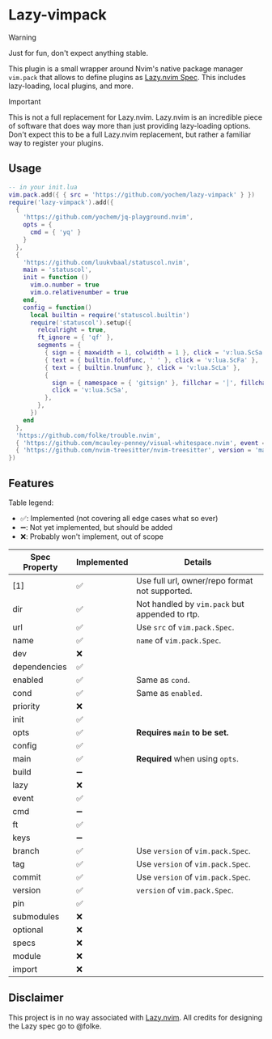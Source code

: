 # Lazy-vimpack

> [!WARNING]
> Just for fun, don't expect anything stable.

This plugin is a small wrapper around Nvim's native package manager `vim.pack`
that allows to define plugins as [Lazy.nvim Spec](https://lazy.folke.io/spec).
This includes lazy-loading, local plugins, and more.

> [!IMPORTANT]
> This is not a full replacement for Lazy.nvim. Lazy.nvim is an incredible
> piece of software that does way more than just providing lazy-loading
> options. Don't expect this to be a full Lazy.nvim replacement, but rather a
> familiar way to register your plugins.


## Usage

```lua
-- in your init.lua
vim.pack.add({ { src = 'https://github.com/yochem/lazy-vimpack' } })
require('lazy-vimpack').add({
  {
    'https://github.com/yochem/jq-playground.nvim',
    opts = {
      cmd = { 'yq' }
    }
  },
  {
    'https://github.com/luukvbaal/statuscol.nvim',
    main = 'statuscol',
    init = function ()
      vim.o.number = true
      vim.o.relativenumber = true
    end,
    config = function()
      local builtin = require('statuscol.builtin')
      require('statuscol').setup({
        relculright = true,
        ft_ignore = { 'qf' },
        segments = {
          { sign = { maxwidth = 1, colwidth = 1 }, click = 'v:lua.ScSa' },
          { text = { builtin.foldfunc, ' ' }, click = 'v:lua.ScFa' },
          { text = { builtin.lnumfunc }, click = 'v:lua.ScLa' },
          {
            sign = { namespace = { 'gitsign' }, fillchar = '│', fillcharhl = '@comment' },
            click = 'v:lua.ScSa',
          },
        },
      })
    end
  },
  'https://github.com/folke/trouble.nvim',
  { 'https://github.com/mcauley-penney/visual-whitespace.nvim', event = 'ModeChanged' },
  { 'https://github.com/nvim-treesitter/nvim-treesitter', version = 'master' },
})

```


## Features

Table legend:
- ✅: Implemented (not covering all edge cases what so ever)
- ➖: Not yet implemented, but should be added
- ❌: Probably won't implement, out of scope

| Spec Property | Implemented    | Details |
| ------------- | -------------- | -------------- |
| [1]           | ✅             | Use full url, owner/repo format not supported.
| dir           | ✅             | Not handled by `vim.pack` but appended to rtp.
| url           | ✅             | Use `src` of `vim.pack.Spec`.
| name          | ✅             | `name` of `vim.pack.Spec`.
| dev           | ❌             |
| dependencies  | ✅             |
| enabled       | ✅             | Same as `cond`.
| cond          | ✅             | Same as `enabled`.
| priority      | ❌             |
| init          | ✅             |
| opts          | ✅             | **Requires `main` to be set.**
| config        | ✅             |
| main          | ✅             | **Required** when using `opts`.
| build         | ➖             |
| lazy          | ❌             |
| event         | ✅             |
| cmd           | ➖             |
| ft            | ✅             |
| keys          | ➖             |
| branch        | ✅             | Use `version` of `vim.pack.Spec`.
| tag           | ✅             | Use `version` of `vim.pack.Spec`.
| commit        | ✅             | Use `version` of `vim.pack.Spec`.
| version       | ✅             | `version` of `vim.pack.Spec`.
| pin           | ✅             |
| submodules    | ❌             |
| optional      | ❌             |
| specs         | ❌             |
| module        | ❌             |
| import        | ❌             |


## Disclaimer

This project is in no way associated with
[Lazy.nvim](https://github.com/folke/lazy.nvim). All credits for designing the
Lazy spec go to @folke.
